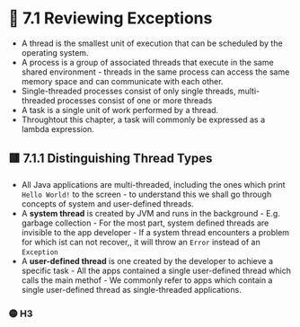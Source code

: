 <link href="../../styles.css" rel="stylesheet"></link>


# 🧠 7.1 Reviewing Exceptions

* A thread is the smallest unit of execution that can be scheduled by the operating system.
* A process is a group of associated threads that execute in the same shared environment - threads in the same process can access the same memory space and can communicate with each other.
* Single-threaded processes consist of only single threads, multi-threaded processes consist of one or more threads
* A task is a single unit of work performed by a thread.
* Throughtout this chapter, a task will commonly be expressed as a lambda expression.

## 🟥 7.1.1 Distinguishing Thread Types
* All Java applications are multi-threaded, including the ones which print `Hello World!` to the screen - to understand this we shall go through concepts of system and user-defined threads.
* A **system thread** is created by JVM and runs in the background
      - E.g. garbage collection
      - For the most part, system defined threads are invisible to the app developer
      - If a system thread encounters a problem for which ist can not recover,, it will throw an `Error` instead of an `Exception`
* A **user-defined thread** is one created by the developer to achieve a specific task
      - All the apps contained a single user-defined thread which calls the main methof
      - We commonly refer to apps which contain a single user-defined thread as single-threaded applications.

### 🟡 H3